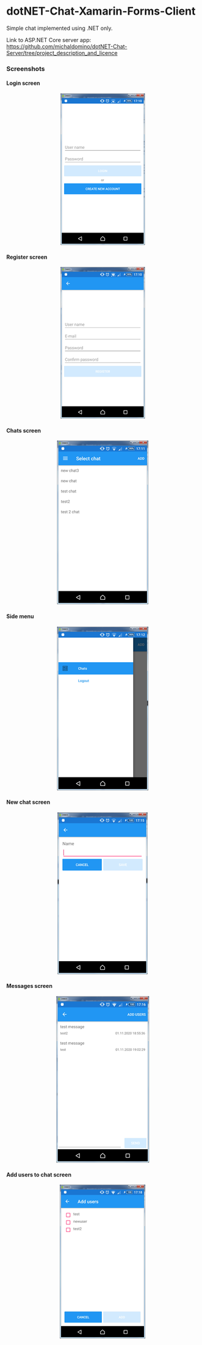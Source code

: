 # dotNET-Chat-Xamarin-Forms-Client
Simple chat implemented using .NET only.

Link to ASP.NET Core server app:
https://github.com/michaldomino/dotNET-Chat-Server/tree/project_description_and_licence

### Screenshots
#### Login screen
<p align="center"><img src="https://github.com/michaldomino/dotNET-Chat-Xamarin-Forms-Client/blob/media/docs/images/login.png?raw=true" /></p>

#### Register screen
<p align="center"><img src="https://github.com/michaldomino/dotNET-Chat-Xamarin-Forms-Client/blob/media/docs/images/register.png?raw=true" /></p>

#### Chats screen
<p align="center"><img src="https://github.com/michaldomino/dotNET-Chat-Xamarin-Forms-Client/blob/media/docs/images/chats.png?raw=true" /></p>

#### Side menu
<p align="center"><img src="https://github.com/michaldomino/dotNET-Chat-Xamarin-Forms-Client/blob/media/docs/images/side_menu.png?raw=true" /></p>

#### New chat screen
<p align="center"><img src="https://github.com/michaldomino/dotNET-Chat-Xamarin-Forms-Client/blob/media/docs/images/new_chat.png?raw=true" /></p>

#### Messages screen
<p align="center"><img src="https://github.com/michaldomino/dotNET-Chat-Xamarin-Forms-Client/blob/media/docs/images/messages.png?raw=true" /></p>

#### Add users to chat screen
<p align="center"><img src="https://github.com/michaldomino/dotNET-Chat-Xamarin-Forms-Client/blob/media/docs/images/add_users.png?raw=true" /></p>
